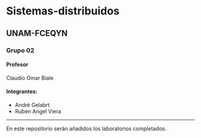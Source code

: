 # Sistemas-distribuidos
## UNAM-FCEQYN
### Grupo 02

#### **Profesor**
Claudio Omar Biale

#### **Integrantes:**
- André Gelabrt
- Ruben Angel Viera

---

En este repositorio serán añadidos los laboratorios completados.
